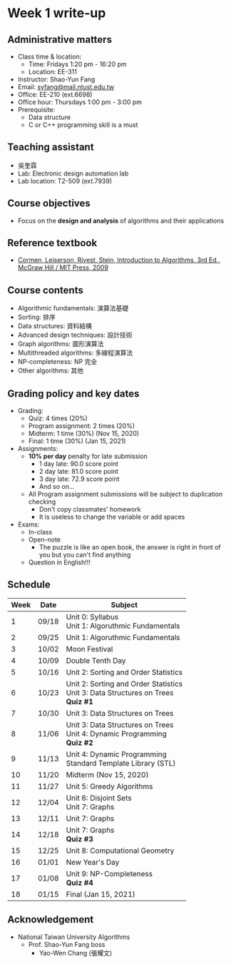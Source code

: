 # Week 1 write-up
## Administrative matters
- Class time & location:
    - Time: Fridays 1:20 pm - 16:20 pm
    - Location: EE-311
- Instructor: Shao-Yun Fang
- Email: syfang@mail.ntust.edu.tw
- Office: EE-210 (ext.6698)
- Office hour: Thursdays 1:00 pm - 3:00 pm
- Prerequisite:
    - Data structure
    - C or C++ programming skill is a must

## Teaching assistant
- 吳奎霖
- Lab: Electronic design automation lab
- Lab location: T2-509 (ext.7939)

## Course objectives
- Focus on the **design and analysis** of algorithms and their applications

## Reference textbook
- [Cormen, Leiserson, Rivest, Stein, Introduction to Algorithms, 3rd Ed., McGraw Hill / MIT Press, 2009](https://www.amazon.com/Introduction-Algorithms-3rd-MIT-Press/dp/0262033844)

## Course contents
- Algorithmic fundamentals: 演算法基礎
- Sorting: 排序
- Data structures: 資料結構
- Advanced design techniques: 設計技術
- Graph algorithms: 圖形演算法
- Multithreaded algorithms: 多線程演算法
- NP-completeness: NP 完全
- Other algorithms: 其他

## Grading policy and key dates
- Grading:
    - Quiz: 4 times (20%)
    - Program assignment: 2 times (20%)
    - Midterm: 1 time (30%) (Nov 15, 2020)
    - Final: 1 time (30%) (Jan 15, 2021)
- Assignments:
    - **10% per day** penalty for late submission
        - 1 day late: 90.0 score point
        - 2 day late: 81.0 score point
        - 3 day late: 72.9 score point
        - And so on...
    - All Program assignment submissions will be subject to duplication checking
        - Don't copy classmates' homework
        - It is useless to change the variable or add spaces
- Exams: 
    - In-class
    - Open-note
        - The puzzle is like an open book, the answer is right in front of you but you can't find anything
    - Question in English!!!

## Schedule
| Week | Date | Subject |
| ---- | ---- | ------- |
| 1 | 09/18 | Unit 0: Syllabus <br> Unit 1: Algoruthmic Fundamentals |
| 2 | 09/25 | Unit 1: Algoruthmic Fundamentals |
| 3 | 10/02 | Moon Festival |
| 4 | 10/09 | Double Tenth Day |
| 5 | 10/16 | Unit 2: Sorting and Order Statistics |
| 6 | 10/23 | Unit 2: Sorting and Order Statistics <br> Unit 3: Data Structures on Trees <br> **Quiz #1** |
| 7 | 10/30 | Unit 3: Data Structures on Trees |
| 8 | 11/06 | Unit 3: Data Structures on Trees <br> Unit 4: Dynamic Programming <br> **Quiz #2** |
| 9 | 11/13 | Unit 4: Dynamic Programming <br> Standard Template Library (STL) |
| 10 | 11/20 | Midterm (Nov 15, 2020) |
| 11 | 11/27 | Unit 5: Greedy Algorithms |
| 12 | 12/04 | Unit 6: Disjoint Sets <br> Unit 7: Graphs |
| 13 | 12/11 | Unit 7: Graphs |
| 14 | 12/18 | Unit 7: Graphs <br> **Quiz #3** |
| 15 | 12/25 | Unit 8: Computational Geometry |
| 16 | 01/01 | New Year's Day |
| 17 | 01/08 | Unit 9: NP-Completeness <br> **Quiz #4** |
| 18 | 01/15 | Final (Jan 15, 2021) |

## Acknowledgement
- National Taiwan University Algorithms
    - Prof. Shao-Yun Fang boss
        - Yao-Wen Chang (張耀文)